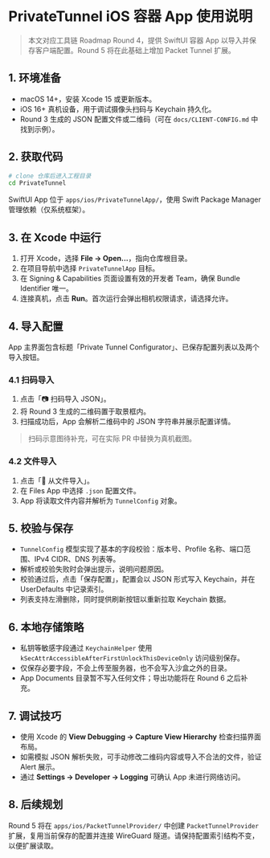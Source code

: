 # PrivateTunnel iOS 容器 App 使用说明

> 本文对应工具链 Roadmap Round 4，提供 SwiftUI 容器 App 以导入并保存客户端配置。Round 5 将在此基础上增加 Packet Tunnel 扩展。

## 1. 环境准备
- macOS 14+，安装 Xcode 15 或更新版本。
- iOS 16+ 真机设备，用于调试摄像头扫码与 Keychain 持久化。
- Round 3 生成的 JSON 配置文件或二维码（可在 `docs/CLIENT-CONFIG.md` 中找到示例）。

## 2. 获取代码
```bash
# clone 仓库后进入工程目录
cd PrivateTunnel
```

SwiftUI App 位于 `apps/ios/PrivateTunnelApp/`，使用 Swift Package Manager 管理依赖（仅系统框架）。

## 3. 在 Xcode 中运行
1. 打开 Xcode，选择 **File → Open...**，指向仓库根目录。
2. 在项目导航中选择 `PrivateTunnelApp` 目标。
3. 在 Signing & Capabilities 页面设置有效的开发者 Team，确保 Bundle Identifier 唯一。
4. 连接真机，点击 **Run**。首次运行会弹出相机权限请求，请选择允许。

## 4. 导入配置
App 主界面包含标题「Private Tunnel Configurator」、已保存配置列表以及两个导入按钮。

### 4.1 扫码导入
1. 点击「📷 扫码导入 JSON」。
2. 将 Round 3 生成的二维码置于取景框内。
3. 扫描成功后，App 会解析二维码中的 JSON 字符串并展示配置详情。

> 扫码示意图待补充，可在实际 PR 中替换为真机截图。

### 4.2 文件导入
1. 点击「📂 从文件导入」。
2. 在 Files App 中选择 `.json` 配置文件。
3. App 将读取文件内容并解析为 `TunnelConfig` 对象。

## 5. 校验与保存
- `TunnelConfig` 模型实现了基本的字段校验：版本号、Profile 名称、端口范围、IPv4 CIDR、DNS 列表等。
- 解析或校验失败时会弹出提示，说明问题原因。
- 校验通过后，点击「保存配置」，配置会以 JSON 形式写入 Keychain，并在 UserDefaults 中记录索引。
- 列表支持左滑删除，同时提供刷新按钮以重新拉取 Keychain 数据。

## 6. 本地存储策略
- 私钥等敏感字段通过 `KeychainHelper` 使用 `kSecAttrAccessibleAfterFirstUnlockThisDeviceOnly` 访问级别保存。
- 仅保存必要字段，不会上传至服务器，也不会写入沙盒之外的目录。
- App Documents 目录暂不写入任何文件；导出功能将在 Round 6 之后补充。

## 7. 调试技巧
- 使用 Xcode 的 **View Debugging → Capture View Hierarchy** 检查扫描界面布局。
- 如需模拟 JSON 解析失败，可手动修改二维码内容或导入不合法的文件，验证 Alert 展示。
- 通过 **Settings → Developer → Logging** 可确认 App 未进行网络访问。

## 8. 后续规划
Round 5 将在 `apps/ios/PacketTunnelProvider/` 中创建 `PacketTunnelProvider` 扩展，复用当前保存的配置并连接 WireGuard 隧道。请保持配置索引结构不变，以便扩展读取。
